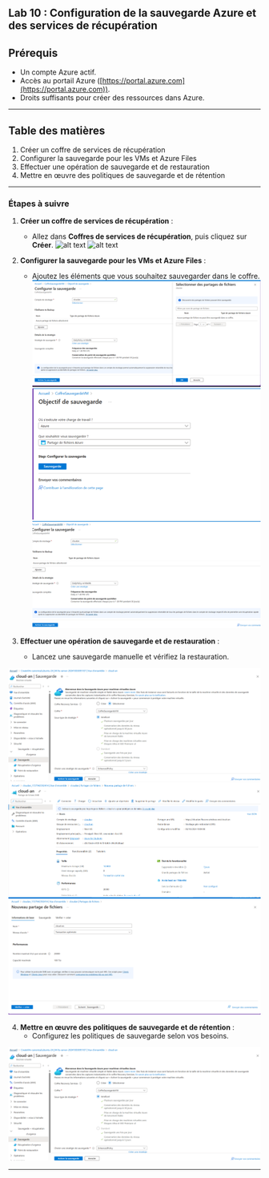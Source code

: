 
## Lab 10 : Configuration de la sauvegarde Azure et des services de récupération

## Prérequis

- Un compte Azure actif.
- Accès au portail Azure ([https://portal.azure.com](https://portal.azure.com)).
- Droits suffisants pour créer des ressources dans Azure.

---

## Table des matières

1. Créer un coffre de services de récupération
2. Configurer la sauvegarde pour les VMs et Azure Files
3. Effectuer une opération de sauvegarde et de restauration
4. Mettre en œuvre des politiques de sauvegarde et de rétention
---


### Étapes à suivre

1. **Créer un coffre de services de récupération** :
   - Allez dans **Coffres de services de récupération**, puis cliquez sur **Créer**.
![alt text](<création du coffre recovery Services .png>)
![alt text](<création de mon compte de stockage.png>)
2. **Configurer la sauvegarde pour les VMs et Azure Files** :
   - Ajoutez les éléments que vous souhaitez sauvegarder dans le coffre.
![alt text](<configuration de la sauvegarde.png>)
![alt text](<coffre sauvegarde.png>)
![alt text](<coffre sauvegarde pt 2.png>)

3. **Effectuer une opération de sauvegarde et de restauration** :
   - Lancez une sauvegarde manuelle et vérifiez la restauration.

  ![alt text](<sauvegarde du coffre sur la vm.png>)
  ![alt text](<partage de fichier dans le compte de stockage pt 2 .png>)
  ![alt text](<partage de fichier dans le compte de stockage .png>)

4. **Mettre en œuvre des politiques de sauvegarde et de rétention** :
   - Configurez les politiques de sauvegarde selon vos besoins.

![alt text](<sauvegarde du coffre sur la vm.png>)

---